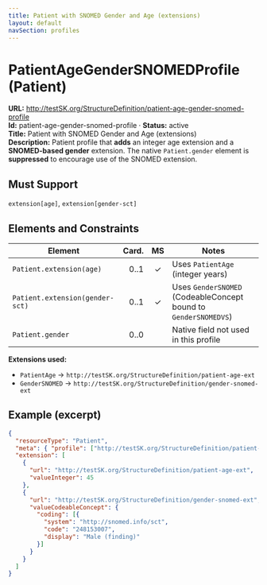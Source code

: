```yaml
---
title: Patient with SNOMED Gender and Age (extensions)
layout: default
navSection: profiles
---
```


# PatientAgeGenderSNOMEDProfile (Patient)

**URL:** http://testSK.org/StructureDefinition/patient-age-gender-snomed-profile  
**Id:** patient-age-gender-snomed-profile · **Status:** active  
**Title:** Patient with SNOMED Gender and Age (extensions)  
**Description:** Patient profile that **adds** an integer age extension and a **SNOMED-based gender** extension. The native `Patient.gender` element is **suppressed** to encourage use of the SNOMED extension.

## Must Support
`extension[age]`, `extension[gender-sct]`

## Elements and Constraints

| Element | Card. | MS | Notes |
|---|---:|:---:|---|
| `Patient.extension(age)` | 0..1 | ✓ | Uses `PatientAge` (integer years) |
| `Patient.extension(gender-sct)` | 0..1 | ✓ | Uses `GenderSNOMED` (CodeableConcept bound to `GenderSNOMEDVS`) |
| `Patient.gender` | 0..0 |  | Native field not used in this profile |

**Extensions used:**
- `PatientAge` → `http://testSK.org/StructureDefinition/patient-age-ext`  
- `GenderSNOMED` → `http://testSK.org/StructureDefinition/gender-snomed-ext`

## Example (excerpt)
```json
{
  "resourceType": "Patient",
  "meta": { "profile": ["http://testSK.org/StructureDefinition/patient-age-gender-snomed-profile"] },
  "extension": [
    {
      "url": "http://testSK.org/StructureDefinition/patient-age-ext",
      "valueInteger": 45
    },
    {
      "url": "http://testSK.org/StructureDefinition/gender-snomed-ext",
      "valueCodeableConcept": {
        "coding": [{
          "system": "http://snomed.info/sct",
          "code": "248153007",
          "display": "Male (finding)"
        }]
      }
    }
  ]
}